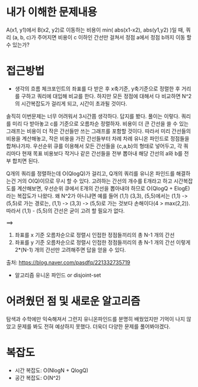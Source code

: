 # 내가 이해한 문제내용
A(x1, y1)에서 B(x2, y2)로 이동하는 비용이 min( abs(x1-x2), abs(y1,y2) )일 때,
쿼리 (a, b, c)가 주어지면 비용이 c 이하인 간선만 걸쳐서 정점 a에서 정점 b까지 이동 할 수 있는가?

# 접근방법
- 생각의 흐름
체크포인트의 좌표를 다 받은 후 x축기준, y축기준으로 정렬한 후 거리를 구하고 쿼리에 대입해 비교를 한다.
하지만 모든 정점에 대해서 다 비교하면 N^2의 시간복잡도가 걸리게 되고, 시간이 초과될 것이다.

솔직히 이번문제는 너무 어려워서 3시간쯤 생각하다. 답지를 봤다.
풀이는 이렇다.
쿼리를 미리 다 받아놓고 c를 기준으로 오름차순 정렬하자. 비용이 더 큰 간선을 쓸 수 있는 그래프는 비용이 더 작은 간선들만 쓰는
그래프를 포함할 것이다. 따라서 미리 간선들의 비용을 계산해놓고, 작은 비용을 가진 간선들부터 차례 차례 유니온 파인드로 정점들을 합쳐나가자.
우선순위 큐를 이용해서 모든 간선들을 {c,a,b}의 형태로 넣어두고, 각 쿼리마다 현재 목표 비용보다 작거나 같은 간선들을 전부 뽑아내
해당 간선의 a와 b를 전부 합치면 된다.

Q개의 쿼리를 정렬하는데 O(QlogQ)가 걸리고, Q개의 쿼리를 유니온 파인드를 해결하는건 거의 O(Q)이므로 무시 할 수 있다. 고려하는 간선의 개수를 E개라고 하고 시간복잡도를 계산해보면, 우선순위 큐에서 E개의 간선을 뽑아내야 하므로 O(QlogQ + ElogE)라는 복잡도가 나왔다.
왜 N^2가 아니냐면 예를 들어 (1,1) (3,3), (5,5)에서는 (1,1) -> (5,5)로 가는 경로는, (1,1) -> (3,3) -> (5,5)로 가는 것보다
 손해이다(4 > max(2,2)).  따라서 (1,1) - (5,5)의 간선은 굳이 고려 할 필요가 없다.

 ==>
1. 좌표를 x 기준 오름차순으로 정렬시 인접한 정점들끼리의 총 N-1 개의 간선
2. 좌표를 y 기준 오름차순으로 정렬시 인접한 정점들끼리의 총 N-1 개의 간선
이렇게 2*(N-1) 개의 간선만 고려해주면 답을 얻을 수 있다.

  출처: https://blog.naver.com/pasdfq/221332735719


- 알고리즘
유니온 파인드 or disjoint-set



# 어려웠던 점 및 새로운 알고리즘
탐색과 수학에만 익숙해져서 그런지 유니온파인드를 분명히 배웠었지만 기억이 나지 않았고 문제를 봐도 전혀 예상하지 못했다.
더욱더 다양한 문제를 풀어봐야겠다.



# 복잡도
- 시간 복잡도: O(NlogN + QlogQ)
- 공간 복잡도: O(N^2)
